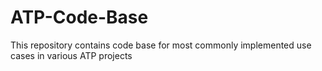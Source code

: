 # ATP-Code-Base
This repository contains code base for most commonly implemented use cases in various ATP projects
